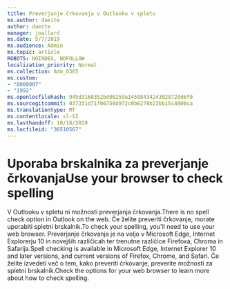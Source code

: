 ```yaml
---
title: Preverjanje črkovanja v Outlooku v spletu
ms.author: daeite
author: daeite
manager: joallard
ms.date: 5/7/2019
ms.audience: Admin
ms.topic: article
ROBOTS: NOINDEX, NOFOLLOW
localization_priority: Normal
ms.collection: Adm_O365
ms.custom:
- "8000007"
- "1992"
ms.openlocfilehash: 945d3168352bd00259a14508434243028720d6f0
ms.sourcegitcommit: 037331d71f06750d972c0b6278b23bb15c4806ca
ms.translationtype: MT
ms.contentlocale: sl-SI
ms.lasthandoff: 10/18/2019
ms.locfileid: "36510567"
---
```

# <a name="use-your-browser-to-check-spelling"></a><span data-ttu-id="0a89d-102">Uporaba brskalnika za preverjanje črkovanja</span><span class="sxs-lookup"><span data-stu-id="0a89d-102">Use your browser to check spelling</span></span>

<span data-ttu-id="0a89d-103">V Outlooku v spletu ni možnosti preverjanja črkovanja.</span><span class="sxs-lookup"><span data-stu-id="0a89d-103">There is no spell check option in Outlook on the web.</span></span> <span data-ttu-id="0a89d-104">Če želite preveriti črkovanje, morate uporabiti spletni brskalnik.</span><span class="sxs-lookup"><span data-stu-id="0a89d-104">To check your spelling, you'll need to use your web browser.</span></span> <span data-ttu-id="0a89d-105">Preverjanje črkovanja je na voljo v Microsoft Edge, Internet Explorerju 10 in novejših različicah ter trenutne različice Firefoxa, Chroma in Safarija.</span><span class="sxs-lookup"><span data-stu-id="0a89d-105">Spell checking is available in Microsoft Edge, Internet Explorer 10 and later versions, and current versions of Firefox, Chrome, and Safari.</span></span> <span data-ttu-id="0a89d-106">Če želite izvedeti več o tem, kako preveriti črkovanje, preverite možnosti za spletni brskalnik.</span><span class="sxs-lookup"><span data-stu-id="0a89d-106">Check the options for your web browser to learn more about how to check spelling.</span></span>